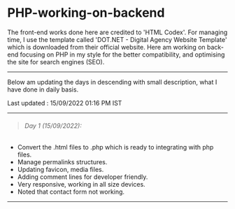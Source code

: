 # PHP-working-on-backend
The front-end works done here are credited to 'HTML Codex'. For managing time, I use the template called 'DOT.NET - Digital Agency Website Template' which is downloaded from their official website.
Here am working on back-end focusing on PHP in my style for the better compatibility, and optimising the site for search engines (SEO).

----------

Below am updating the days in descending with small description, what I have done in daily basis.

Last updated : 15/09/2022 01:16 PM IST

----------

> ###### Day 1 (15/09/2022):

- Convert the .html files to .php which is ready to integrating with php files.
- Manage permalinks structures.
- Updating favicon, media files.
- Adding comment lines for developer friendly.
- Very responsive, working in all size devices.
- Noted that contact form not working.

----------
